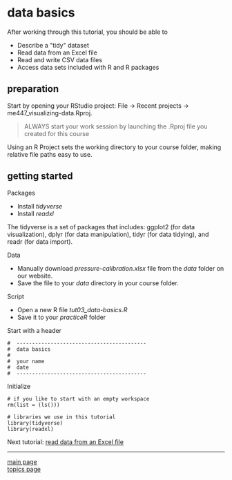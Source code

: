 data basics
================

After working through this tutorial, you should be able to

-   Describe a "tidy" dataset
-   Read data from an Excel file
-   Read and write CSV data files
-   Access data sets included with R and R packages

preparation
-----------

Start by opening your RStudio project:
File → Recent projects → me447\_visualizing-data.Rproj.

> ALWAYS start your work session by launching the .Rproj file you created for this course

Using an R Project sets the working directory to your course folder, making relative file paths easy to use.

getting started
---------------

Packages

-   Install *tidyverse*
-   Install *readxl*

The tidyverse is a set of packages that includes: ggplot2 (for data visualization), dplyr (for data manipulation), tidyr (for data tidying), and readr (for data import).

Data

-   Manually download *pressure-calibration.xlsx* file from the *data* folder on our website.
-   Save the file to your *data* directory in your course folder.

Script

-   Open a new R file *tut03\_data-basics.R*
-   Save it to your *practiceR* folder

Start with a header

    #  ------------------------------------------
    #  data basics
    #
    #  your name
    #  date
    #  ------------------------------------------

Initialize

    # if you like to start with an empty workspace
    rm(list = (ls()))

    # libraries we use in this tutorial
    library(tidyverse)
    library(readxl)

Next tutorial: [read data from an Excel file](tut-0402_read-excel.md)

------------------------------------------------------------------------

[main page](../README.md)<br> [topics page](../README-by-topic.md)

